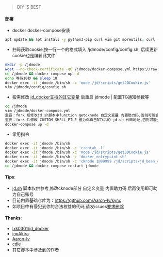 > DIY IS BEST
  
#### 部署
* docker docker-compose安装
```bash
apt update && apt install -y python3-pip curl vim git moreutils; curl -sSL get.docker.com | sh; pip3 install --upgrade pip; pip install docker-compose
```
* 扫码获取cookie,按一行一个的格式填入 /jdmode/config/config.sh, 后续更新cookie也是编辑此文件
```bash
mkdir -p /jdmode
wget --no-check-certificate -qO /jdmode/docker-compose.yml https://raw.githubusercontent.com/tdcnull/jdmode/main/docker-compose.yml
cd /jdmode && docker-compose up -d
echo 等待10秒 && sleep 10
docker exec -it jdmode /bin/sh -c 'node /jd/scripts/getJDCookie.js'
vim /jdmode/config/config.sh
```
* 按需修改 [jd_docker支持的其它变量](https://github.com/Aaron-lv/sync/blob/jd_scripts/githubAction.md) 后重启 jdmode | 配置TG通知参数等
```bash
cd /jdmode
vim /jdmode/docker-compose.yml
重要：fork 后修改jd.sh脚本中function getcknode 自定义变量 内置助力码,否则可能会助力到我和内置基础仓库的作者
重要：fork 后修改 CUSTOM_SHELL_FILE 值为你自己DIY后的 jd.sh 代码地址,否则可能会助力到我和内置基础仓库的作者
docker-compose up -d
```
* 常用指令
```bash
docker exec -it jdmode /bin/sh
docker exec -it jdmode /bin/sh -c 'crontab -l'
docker exec -it jdmode /bin/sh -c 'node /jd/scripts/getJDCookie.js'
docker exec -it jdmode /bin/sh -c 'docker_entrypoint.sh'
docker exec -it jdmode /bin/sh -c 'cknode 1@99999 /jd/scripts/jd_bean_change.js'
cd /jdmode && docker-compose restart jdmode
```
  
#### Tips:
* [jd.sh](https://github.com/tdcnull/jdmode/blob/main/jd.sh) 脚本仅供参考,修改cknode部分 自定义变量 内置助力码 后再使用即可助力自己账号
* 目前内置基础仓库为：https://github.com/Aaron-lv/sync
* 如项目中有侵犯到你的合法权益的代码,请发issues[要求删除](https://dashboard.heroku.com/new?template=https://github.com/secpluser/jdmode)  
  
#### Thanks:
* [lxk0301/jd_docker](https://gitee.com/lxk0301/jd_docker)
* [iouAkira](https://github.com/iouAkira/someDockerfile/tree/master/dd_scripts)
* [Aaron-lv](https://github.com/Aaron-lv/sync)
* [cdle](https://github.com/cdle/carry)
* 其它脚本中涉及到的作者

